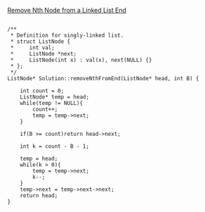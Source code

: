 [Remove Nth Node from a Linked List End](https://www.scaler.com/academy/mentee-dashboard/class/34576/homework/problems/39?navref=cl_tt_nv)

```

/**
 * Definition for singly-linked list.
 * struct ListNode {
 *     int val;
 *     ListNode *next;
 *     ListNode(int x) : val(x), next(NULL) {}
 * };
 */
ListNode* Solution::removeNthFromEnd(ListNode* head, int B) {

    int count = 0;
    ListNode* temp = head;
    while(temp != NULL){
        count++;
        temp = temp->next;
    }

    if(B >= count)return head->next;

    int k = count - B - 1;

    temp = head;
    while(k > 0){
        temp = temp->next;
        k--;
    }
    temp->next = temp->next->next;
    return head;
}





```
